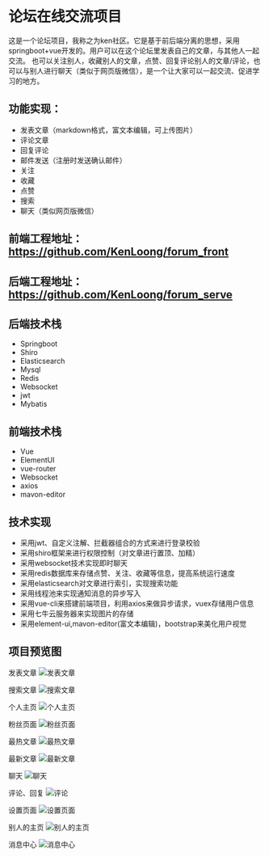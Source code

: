 # 论坛在线交流项目
这是一个论坛项目，我称之为ken社区。它是基于前后端分离的思想，采用springboot+vue开发的。用户可以在这个论坛里发表自己的文章，与其他人一起交流。
也可以关注别人，收藏别人的文章，点赞、回复评论别人的文章/评论，也可以与别人进行聊天（类似于网页版微信），是一个让大家可以一起交流、促进学习的地方。

## 功能实现：
- 发表文章（markdown格式，富文本编辑，可上传图片）
- 评论文章
- 回复评论
- 邮件发送（注册时发送确认邮件）
- 关注
- 收藏
- 点赞
- 搜索
- 聊天（类似网页版微信）

## 前端工程地址：https://github.com/KenLoong/forum_front
## 后端工程地址：https://github.com/KenLoong/forum_serve

## 后端技术栈
- Springboot
- Shiro
- Elasticsearch
- Mysql
- Redis
- Websocket
- jwt
- Mybatis

## 前端技术栈
- Vue
- ElementUI
- vue-router
- Websocket
- axios
- mavon-editor


## 技术实现
- 采用jwt、自定义注解、拦截器组合的方式来进行登录校验
- 采用shiro框架来进行权限控制（对文章进行置顶、加精）
- 采用websocket技术实现即时聊天
- 采用redis数据库来存储点赞、关注、收藏等信息，提高系统运行速度
- 采用elasticsearch对文章进行索引，实现搜索功能
- 采用线程池来实现通知消息的异步写入
- 采用vue-cli来搭建前端项目，利用axios来做异步请求，vuex存储用户信息
- 采用七牛云服务器来实现图片的存储
- 采用element-ui,mavon-editor(富文本编辑)，bootstrap来美化用户视觉

## 项目预览图
发表文章
![发表文章](readme-picture/写文章.png)

搜索文章
![搜索文章](readme-picture/搜索.png)

个人主页
![个人主页](readme-picture/个人主页.png)

粉丝页面
![粉丝页面](readme-picture/关注与粉丝.png)

最热文章
![最热文章](readme-picture/最热文章.png)

最新文章
![最新文章](readme-picture/首页.png)

聊天
![聊天](readme-picture/聊天.png)

评论、回复
![评论](readme-picture/评论.png)

设置页面
![设置页面](readme-picture/个人资料.png)

别人的主页
![别人的主页](readme-picture/主页.png)

消息中心
![消息中心](readme-picture/通知.png)
